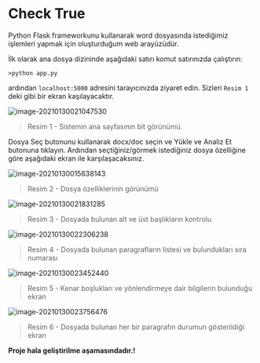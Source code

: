 # Check True

Python Flask frameworkunu kullanarak word dosyasında istediğimiz işlemleri yapmak için oluşturduğum web arayüzüdür.

İlk olarak  ana dosya dizininde aşağıdaki satırı komut satırınızda çalıştırın:

```shell
>python app.py
```

ardından `localhost:5000` adresini tarayıcınızda ziyaret edin. Sizleri  `Resim 1` deki gibi bir ekran kaşılayacaktır.

![image-20210130021047530](C:\Users\LENOVO\Documents\GitHub\CheckTrueFlask\documentation\image-20210130021047530.png)

> Resim 1 - Sistemin ana sayfasının bit görünümü.

Dosya Seç butonunu kullanarak docx/doc seçin ve Yükle ve Analiz Et butonuna tıklayın. Ardından seçtiğiniz/görmek istediğiniz dosya özelliğine göre aşağıdaki ekran ile karşılaşacaksınız. 

![image-20210130015638143](C:\Users\LENOVO\Documents\GitHub\CheckTrueFlask\documentation\image-20210130015638143.png)

> Resim 2 - Dosya özelliklerinin görünümü

![image-20210130021831285](C:\Users\LENOVO\Documents\GitHub\CheckTrueFlask\documentation\image-20210130021831285.png)

> Resim 3 - Dosyada bulunan alt ve üst başlıkların kontrolu

![image-20210130022306238](C:\Users\LENOVO\Documents\GitHub\CheckTrueFlask\documentation\image-20210130022306238.png)

> Resim 4 - Dosyada bulunan paragrafların listesi ve bulundukları sıra numarası

![image-20210130023452440](C:\Users\LENOVO\Documents\GitHub\CheckTrueFlask\documentation\image-20210130023452440.png)

> Resim 5 - Kenar boşlukları ve yönlendirmeye dair bilgilerin bulunduğu ekran

![image-20210130023756476](C:\Users\LENOVO\Documents\GitHub\CheckTrueFlask\documentation\image-20210130023756476.png)

> Resim 6 - Dosyada bulunan her bir paragrafın durumun gösterildiği ekran



**Proje hala geliştirilme aşamasındadır.!**